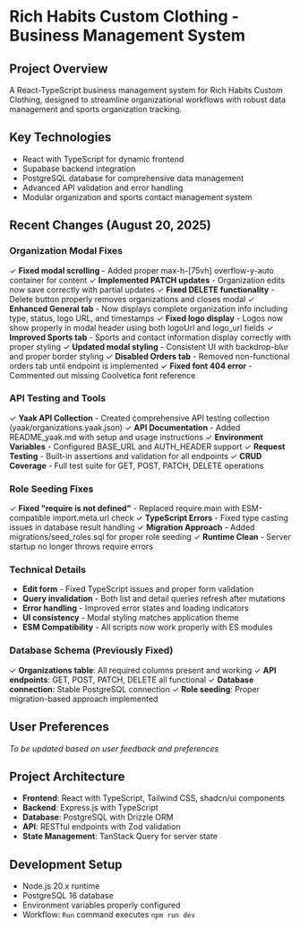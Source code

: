 # Rich Habits Custom Clothing - Business Management System

## Project Overview
A React-TypeScript business management system for Rich Habits Custom Clothing, designed to streamline organizational workflows with robust data management and sports organization tracking.

## Key Technologies
- React with TypeScript for dynamic frontend
- Supabase backend integration 
- PostgreSQL database for comprehensive data management
- Advanced API validation and error handling
- Modular organization and sports contact management system

## Recent Changes (August 20, 2025)

### Organization Modal Fixes
✓ **Fixed modal scrolling** - Added proper max-h-[75vh] overflow-y-auto container for content
✓ **Implemented PATCH updates** - Organization edits now save correctly with partial updates
✓ **Fixed DELETE functionality** - Delete button properly removes organizations and closes modal
✓ **Enhanced General tab** - Now displays complete organization info including type, status, logo URL, and timestamps
✓ **Fixed logo display** - Logos now show properly in modal header using both logoUrl and logo_url fields
✓ **Improved Sports tab** - Sports and contact information display correctly with proper styling
✓ **Updated modal styling** - Consistent UI with backdrop-blur and proper border styling
✓ **Disabled Orders tab** - Removed non-functional orders tab until endpoint is implemented
✓ **Fixed font 404 error** - Commented out missing Coolvetica font reference

### API Testing and Tools
✓ **Yaak API Collection** - Created comprehensive API testing collection (yaak/organizations.yaak.json)
✓ **API Documentation** - Added README_yaak.md with setup and usage instructions
✓ **Environment Variables** - Configured BASE_URL and AUTH_HEADER support
✓ **Request Testing** - Built-in assertions and validation for all endpoints
✓ **CRUD Coverage** - Full test suite for GET, POST, PATCH, DELETE operations

### Role Seeding Fixes
✓ **Fixed "require is not defined"** - Replaced require.main with ESM-compatible import.meta.url check
✓ **TypeScript Errors** - Fixed type casting issues in database result handling
✓ **Migration Approach** - Added migrations/seed_roles.sql for proper role seeding
✓ **Runtime Clean** - Server startup no longer throws require errors

### Technical Details
- **Edit form** - Fixed TypeScript issues and proper form validation
- **Query invalidation** - Both list and detail queries refresh after mutations
- **Error handling** - Improved error states and loading indicators
- **UI consistency** - Modal styling matches application theme
- **ESM Compatibility** - All scripts now work properly with ES modules

### Database Schema (Previously Fixed)
✓ **Organizations table**: All required columns present and working
✓ **API endpoints**: GET, POST, PATCH, DELETE all functional
✓ **Database connection**: Stable PostgreSQL connection
✓ **Role seeding**: Proper migration-based approach implemented

## User Preferences
*To be updated based on user feedback and preferences*

## Project Architecture
- **Frontend**: React with TypeScript, Tailwind CSS, shadcn/ui components
- **Backend**: Express.js with TypeScript
- **Database**: PostgreSQL with Drizzle ORM
- **API**: RESTful endpoints with Zod validation
- **State Management**: TanStack Query for server state

## Development Setup
- Node.js 20.x runtime
- PostgreSQL 16 database
- Environment variables properly configured
- Workflow: `Run` command executes `npm run dev`